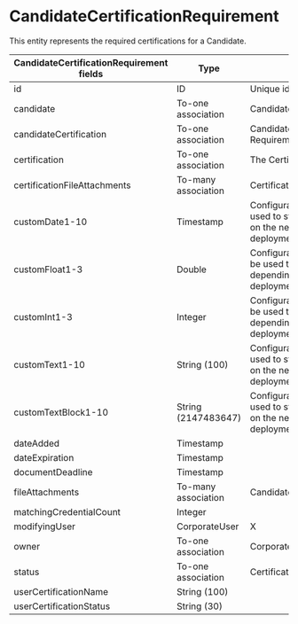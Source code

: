 # CandidateCertificationRequirement

This entity represents the required certifications for a Candidate.

<table>
 <colgroup>
 <col width="20%" />
 <col width="20%" />
 <col width="20%" />
 <col width="20%" />
 <col width="20%" />
 </colgroup>
 <thead>
 <tr class="header">
 <th>CandidateCertificationRequirement fields</th>
 <th>Type</th>
 <th>Description</th>
 <th>Not null</th>
 <th>Read-only</th>
 </tr>
 </thead>
 <tbody>
 <tr class="even">
 <td>id</td>
 <td>ID</td>
 <td>Unique identifier for this entity.</td>
 <td>X</td>
 <td>X</td>
 </tr>
<tr class="odd">
 <td>candidate</td>
 <td>To-one association</td>
 <td>Candidate</td>
 <td>X</td>
 <td></td>
 </tr>
<tr class="even">
 <td>candidateCertification</td>
 <td>To-one association</td>
 <td>CandidateCertification that fulfills this Requirement.</td>
 <td></td>
 <td></td>
 </tr>
<tr class="odd">
 <td>certification</td>
 <td>To-one association</td>
 <td>The Certification that is required.</td>
 <td>X</td>
 <td></td>
 </tr>
<tr class="even">
 <td>certificationFileAttachments</td>
 <td>To-many association</td>
 <td>CertificationFileAttachment</td>
 <td></td>
 <td>X</td>
 </tr>
<tr class="odd">
 <td>customDate1-10</td>
 <td>Timestamp</td>
 <td>Configurable date fields that can be used to store custom data depending on the needs of a particular deployment.</td>
 <td></td>
 <td></td>
 </tr>
<tr class="even">
 <td>customFloat1-3</td>
 <td>Double</td>
 <td>Configurable numeric fields that can be used to store custom data depending on the needs of a particular deployment.</td>
 <td></td>
 <td></td>
 </tr>
<tr class="odd">
 <td>customInt1-3</td>
 <td>Integer</td>
 <td>Configurable numeric fields that can be used to store custom data depending on the needs of a particular deployment.</td>
 <td></td>
 <td></td>
 </tr>
<tr class="even">
 <td>customText1-10</td>
 <td>String (100)</td>
 <td>Configurable text fields that can be used to store custom data depending on the needs of a particular deployment.</td>
 <td></td>
 <td></td>
 </tr>
<tr class="odd">
 <td>customTextBlock1-10</td>
 <td>String (2147483647)</td>
 <td>Configurable text fields that can be used to store custom data depending on the needs of a particular deployment.</td>
 <td></td>
 <td></td>
 </tr>
<tr class="even">
 <td>dateAdded</td>
 <td>Timestamp</td>
 <td></td>
 <td>X</td>
 <td>X</td>
 </tr>
<tr class="odd">
 <td>dateExpiration</td>
 <td>Timestamp</td>
 <td></td>
 <td></td>
 <td>X</td>
 </tr>
<tr class="even">
 <td>documentDeadline</td>
 <td>Timestamp</td>
 <td></td>
 <td></td>
 <td></td>
 </tr>
<tr class="odd">
 <td>fileAttachments</td>
 <td>To-many association</td>
 <td>CandidateFileAttachment</td>
 <td></td>
 <td>X</td>
 </tr>
<tr class="even">
 <td>matchingCredentialCount</td>
 <td>Integer</td>
 <td></td>
 <td></td>
 <td>X</td>
 </tr>
<tr class="odd">
 <td>modifyingUser</td>
 <tdTo-one association</td>
 <td>CorporateUser</td>
 <td>X</td>
 <td>X</td>
 </tr>
<tr class="even">
 <td>owner</td>
 <td>To-one association</td>
 <td>CorporateUser</td>
 <td>X</td>
 <td></td>
 </tr>
<tr class="odd">
 <td>status</td>
 <td>To-one association</td>
 <td>CertificationRequirementStatusLookup</td>
 <td></td>
 <td></td>
 </tr>
<tr class="even">
 <td>userCertificationName</td>
 <td>String (100)</td>
 <td></td>
 <td></td>
 <td>X</td>
 </tr>
<tr class="odd">
 <td>userCertificationStatus</td>
 <td>String (30)</td>
 <td></td>
 <td></td>
 <td>X</td>
 </tr>
 </tbody>
</table>
